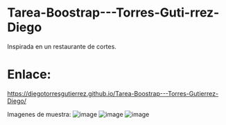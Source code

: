 # Tarea-Boostrap---Torres-Guti-rrez-Diego
Inspirada en un restaurante de cortes.

# Enlace:
https://diegotorresgutierrez.github.io/Tarea-Boostrap---Torres-Gutierrez-Diego/

Imagenes de muestra:
![image](https://user-images.githubusercontent.com/111834274/189030373-cd2522b5-0e3a-44ab-8e7f-c162cd82908d.png)
![image](https://user-images.githubusercontent.com/111834274/189030429-7e783307-4510-486d-93e7-c8a0be0fa41f.png)
![image](https://user-images.githubusercontent.com/111834274/189030484-b8c65dd0-420c-4b8a-b67c-f02c08b6c749.png)
